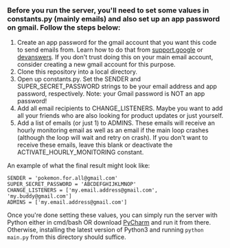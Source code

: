 ### Before you run the server, you'll need to set some values in constants.py (mainly emails) and also set up an app password on gmail. Follow the steps below:

1. Create an app password for the gmail account that you want this code to send emails from. Learn how to do that
   from [support.google](https://support.google.com/accounts/answer/185833?hl=en.)
   or [devanswers](https://devanswers.co/create-application-specific-password-gmail/). If you don't trust doing this on
   your main email account, consider creating a new gmail account for this purpose.
2. Clone this repository into a local directory.
3. Open up constants.py. Set the SENDER and SUPER_SECRET_PASSWORD strings to be your email address and app password,
   respectively. Note: your Gmail password is NOT an app password!
4. Add all email recipients to CHANGE_LISTENERS. Maybe you want to add all your friends who are also looking for product
   updates or just yourself.
5. Add a list of emails (or just 1) to ADMINS. These emails will receive an hourly monitoring email as well as an email
   if the main loop crashes (although the loop will wait and retry on crash). If you don't want to receive these emails,
   leave this blank or deactivate the ACTIVATE_HOURLY_MONITORING constant.

An example of what the final result might look like:

```
SENDER = 'pokemon.for.all@gmail.com'
SUPER_SECRET_PASSWORD = 'ABCDEFGHIJKLMNOP'
CHANGE_LISTENERS = ['my.email.address@gmail.com', 'my.buddy@gmail.com']
ADMINS = ['my.email.address@gmail.com']
```

Once you're done setting these values, you can simply run the server with Python either in cmd/bash OR
download [PyCharm](https://www.jetbrains.com/pycharm/download/#section=windows) and run it from there. Otherwise,
installing the latest version of Python3 and running `python main.py` from this directory should suffice.